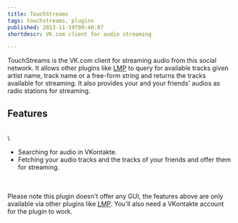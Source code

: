 ```yaml
---
title: TouchStreams
tags: touchstreams, plugins
published: 2013-11-19T09:40:07
shortdescr: VK.com client for audio streaming

---
```


TouchStreams is the VK.com client for streaming audio from this social
network. It allows other plugins like [LMP](/plugins-lmp) to query for
available tracks given artist name, track name or a free-form string and
returns the tracks available for streaming. It also provides your and
your friends' audios as radio stations for streaming.

Features
--------

\
\

-   Searching for audio in VKontakte.
-   Fetching your audio tracks and the tracks of your friends and offer
    them for streaming.

\
\
Please note this plugin doesn't offer any GUI, the features above are
only available via other plugins like [LMP](/plugins-lmp). You'll also
need a VKontakte account for the plugin to work.